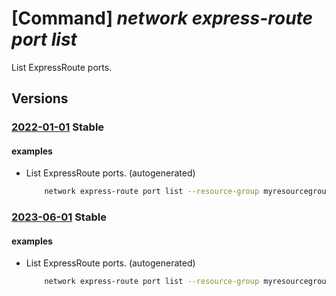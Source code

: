 # [Command] _network express-route port list_

List ExpressRoute ports.

## Versions

### [2022-01-01](/Resources/mgmt-plane/L3N1YnNjcmlwdGlvbnMve30vcHJvdmlkZXJzL21pY3Jvc29mdC5uZXR3b3JrL2V4cHJlc3Nyb3V0ZXBvcnRz/2022-01-01.xml) **Stable**

<!-- mgmt-plane /subscriptions/{}/providers/microsoft.network/expressrouteports 2022-01-01 -->
<!-- mgmt-plane /subscriptions/{}/resourcegroups/{}/providers/microsoft.network/expressrouteports 2022-01-01 -->

#### examples

- List ExpressRoute ports. (autogenerated)
    ```bash
        network express-route port list --resource-group myresourcegroup
    ```

### [2023-06-01](/Resources/mgmt-plane/L3N1YnNjcmlwdGlvbnMve30vcmVzb3VyY2Vncm91cHMve30vcHJvdmlkZXJzL21pY3Jvc29mdC5uZXR3b3JrL2V4cHJlc3Nyb3V0ZXBvcnRz/2023-06-01.xml) **Stable**

<!-- mgmt-plane /subscriptions/{}/resourcegroups/{}/providers/microsoft.network/expressrouteports 2023-06-01 -->

#### examples

- List ExpressRoute ports. (autogenerated)
    ```bash
        network express-route port list --resource-group myresourcegroup
    ```
